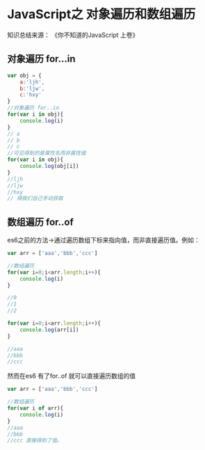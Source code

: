 # JavaScript之 对象遍历和数组遍历

知识总结来源： 《你不知道的JavaScript 上卷》

## 对象遍历  for...in

``` javascript
var obj = {
    a:'ljh',
    b:'ljw',
    c:'hxy'
}
//对象遍历 for..in
for(var i in obj){
    console.log(i)
}
// a
// b
// c
//可见得到的是属性名而非属性值
for(var i in obj){
    console.log(obj[i])
}
//ljh
//ljw
//hxy
// 得我们自己手动获取

```

## 数组遍历 for..of

es6之前的方法->通过遍历数组下标来指向值，而非直接遍历值。例如：

``` javascript
var arr = ['aaa','bbb','ccc']

//数组遍历
for(var i=0;i<arr.length;i++){
    console.log(i)
}

//0
//1
//2

for(var i=0;i<arr.length;i++){
    console.log(arr[i])
}

//aaa
//bbb
//ccc
```

然而在es6 有了for..of 就可以直接遍历数组的值

``` javascript
var arr = ['aaa','bbb','ccc']

//数组遍历
for(var i of arr){
    console.log(i)
}
//aaa
//bbb
//ccc 直接得到了值。

```
